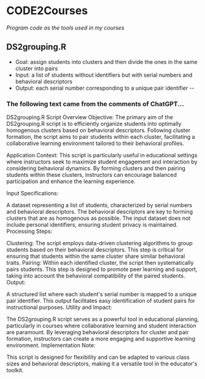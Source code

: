 # CODE2Courses
*Program code as the tools used in my courses*
## DS2grouping.R
- Goal: assign students into clusters and then divide the ones in the same cluster into pairs
- Input: a list of students without identifiers but with serial numbers and behavioral descriptors 
- Output: each serial number corresponding to a unique pair identifier
--
### The following text came from the comments of ChatGPT...
DS2grouping.R Script Overview
Objective: The primary aim of the DS2grouping.R script is to efficiently organize students into optimally homogenous clusters based on behavioral descriptors. Following cluster formation, the script aims to pair students within each cluster, facilitating a collaborative learning environment tailored to their behavioral profiles.

Application Context: This script is particularly useful in educational settings where instructors seek to maximize student engagement and interaction by considering behavioral dynamics. By forming clusters and then pairing students within these clusters, instructors can encourage balanced participation and enhance the learning experience.

Input Specifications:

A dataset representing a list of students, characterized by serial numbers and behavioral descriptors. The behavioral descriptors are key to forming clusters that are as homogenous as possible.
The input dataset does not include personal identifiers, ensuring student privacy is maintained.
Processing Steps:

Clustering: The script employs data-driven clustering algorithms to group students based on their behavioral descriptors. This step is critical for ensuring that students within the same cluster share similar behavioral traits.
Pairing: Within each identified cluster, the script then systematically pairs students. This step is designed to promote peer learning and support, taking into account the behavioral compatibility of the paired students.
Output:

A structured list where each student's serial number is mapped to a unique pair identifier. This output facilitates easy identification of student pairs for instructional purposes.
Utility and Impact:

The DS2grouping.R script serves as a powerful tool in educational planning, particularly in courses where collaborative learning and student interaction are paramount. By leveraging behavioral descriptors for cluster and pair formation, instructors can create a more engaging and supportive learning environment.
Implementation Note:

This script is designed for flexibility and can be adapted to various class sizes and behavioral descriptors, making it a versatile tool in the educator's toolkit.
